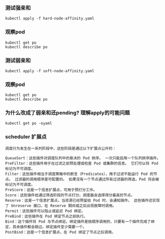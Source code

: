 ### 测试强亲和
```
kubectl apply -f hard-node-affinity.yaml
```
### 观察pod
```
kubectl get po
kubectl describe po
```
### 测试弱亲和
```
kubectl apply -f soft-node-affinity.yaml
```
### 观察pod
```
kubectl get po
kubectl describe po
```
### 为什么改成了弱亲和还pending? 理解apply的可能问题
```
kubectl get po -oyaml
```


### scheduler 扩展点
```
调度行为发生在一系列阶段中，这些阶段是通过以下扩展点公开的：

QueueSort：这些插件对调度队列中的悬决的 Pod 排序。 一次只能启用一个队列排序插件。
PreFilter：这些插件用于在过滤之前预处理或检查 Pod 或集群的信息。 它们可以将 Pod 标记为不可调度。
Filter：这些插件相当于调度策略中的断言（Predicates），用于过滤不能运行 Pod 的节点。 过滤器的调用顺序是可配置的。 如果没有一个节点通过所有过滤器的筛选，Pod 将会被标记为不可调度。
PreScore：这是一个信息扩展点，可用于预打分工作。
Score：这些插件给通过筛选阶段的节点打分。调度器会选择得分最高的节点。
Reserve：这是一个信息扩展点，当资源已经预留给 Pod 时，会通知插件。 这些插件还实现了 Unreserve 接口，在 Reserve 期间或之后出现故障时调用。
Permit：这些插件可以阻止或延迟 Pod 绑定。
PreBind：这些插件在 Pod 绑定节点之前执行。
Bind：这个插件将 Pod 与节点绑定。绑定插件是按顺序调用的，只要有一个插件完成了绑定，其余插件都会跳过。绑定插件至少需要一个。
PostBind：这是一个信息扩展点，在 Pod 绑定了节点之后调用。
```